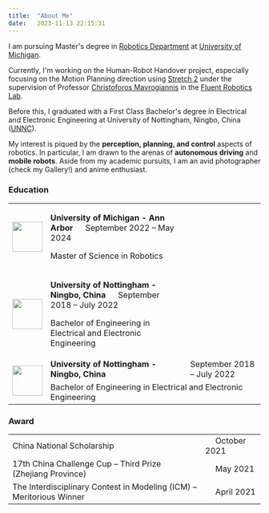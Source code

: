 ```yaml
---
title:  "About Me"
date:   2023-11-13 22:15:31
---
```

I am pursuing Master's degree in [Robotics Department][Robotics] at [University of Michigan][Umich]. 

Currently, I'm working on the Human-Robot Handover project, especially focusing on the Motion Planning direction using [Stretch 2][Stretch] under the supervision of Professor [Christoforos Mavrogiannis][Chris] in the [Fluent Robotics Lab][Lab].

Before this, I graduated with a First Class Bachelor's degree in Electrical and Electronic Engineering at University of Nottingham, Ningbo, China ([UNNC][UNNC]).

My interest is piqued by the **perception, planning, and control** aspects of robotics. In particular, I am drawn to the arenas of **autonomous driving** and **mobile robots**. Aside from my academic pursuits, I am an avid photographer (check my Gallery!) and anime enthusiast. 


### Education

<table>
  <tbody>
    <tr>
      <td>
        <img src="{{ site.baseurl }}/images/Data/UM.png" width="60">
      </td>
      <td>
        <p><strong> University of Michigan - Ann Arbor </strong> &emsp; September 2022 – May 2024 </p>
        <p> Master of Science in Robotics </p>
      </td>
    </tr>
    <tr>
      <td>
        <div style="display: flex; align-items: center;">
          <img src="{{ site.baseurl }}/images/Data/UNNC.png" width="60">
        </div>
      </td>
      <td>
        <p><strong> University of Nottingham - Ningbo, China </strong> &emsp; September 2018 – July 2022 </p>
        <p> Bachelor of Engineering in Electrical and Electronic Engineering </p>
      </td>
    </tr>
    <tr>
      <td rowspan="2">
        <img src="{{ site.baseurl }}/images/Data/UNNC.png" width="60"/>
      </td>
      <td><strong> University of Nottingham - Ningbo, China </strong></td>
      <td>September 2018 – July 2022</td>
    </tr>
    <tr>
      <td colspan="2">Bachelor of Engineering in Electrical and Electronic Engineering</td>
  </tr>
  </tbody>
</table>


### Award
<table>
  <tbody>
    <tr>
      <td>
        China National Scholarship
      </td>
      <td>
        &emsp; October 2021
      </td>
    </tr>
    <tr>
      <td>
        17th China Challenge Cup – Third Prize (Zhejiang Province)
      </td>
      <td>
        &emsp; May 2021
      </td>
    </tr>
    <tr>
      <td>
        The Interdisciplinary Contest in Modeling (ICM) – Meritorious Winner
      </td>
      <td>
        &emsp; April 2021
      </td>
    </tr>
  </tbody>
</table>

[Robotics]: https://robotics.umich.edu/
[Umich]: https://umich.edu/
[Stretch]: https://hello-robot.com/stretch-2
[Chris]: https://robotics.umich.edu/profile/christoforos-mavrogiannis/
[Lab]: https://fluentrobotics.com/
[UNNC]: https://www.nottingham.edu.cn/en/